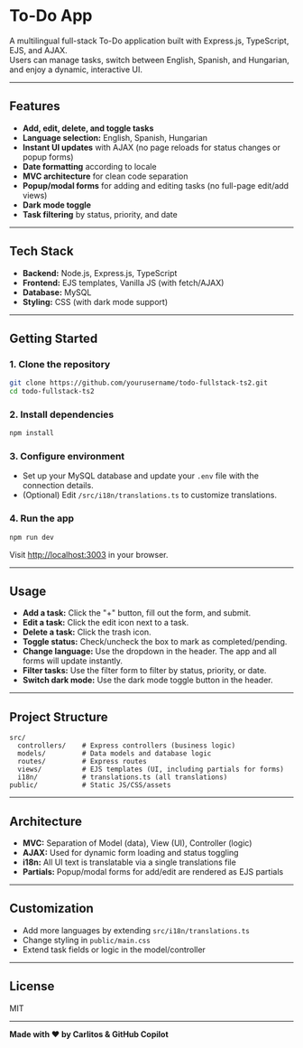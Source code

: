 # To-Do App

A multilingual full-stack To-Do application built with Express.js, TypeScript, EJS, and AJAX.  
Users can manage tasks, switch between English, Spanish, and Hungarian, and enjoy a dynamic, interactive UI.

---

## Features

- **Add, edit, delete, and toggle tasks**
- **Language selection:** English, Spanish, Hungarian
- **Instant UI updates** with AJAX (no page reloads for status changes or popup forms)
- **Date formatting** according to locale
- **MVC architecture** for clean code separation
- **Popup/modal forms** for adding and editing tasks (no full-page edit/add views)
- **Dark mode toggle**
- **Task filtering** by status, priority, and date

---

## Tech Stack

- **Backend:** Node.js, Express.js, TypeScript
- **Frontend:** EJS templates, Vanilla JS (with fetch/AJAX)
- **Database:** MySQL
- **Styling:** CSS (with dark mode support)

---

## Getting Started

### 1. Clone the repository

```bash
git clone https://github.com/yourusername/todo-fullstack-ts2.git
cd todo-fullstack-ts2
```

### 2. Install dependencies

```bash
npm install
```

### 3. Configure environment

- Set up your MySQL database and update your `.env` file with the connection details.
- (Optional) Edit `/src/i18n/translations.ts` to customize translations.

### 4. Run the app

```bash
npm run dev
```

Visit [http://localhost:3003](http://localhost:3003) in your browser.

---

## Usage

- **Add a task:** Click the "+" button, fill out the form, and submit.
- **Edit a task:** Click the edit icon next to a task.
- **Delete a task:** Click the trash icon.
- **Toggle status:** Check/uncheck the box to mark as completed/pending.
- **Change language:** Use the dropdown in the header. The app and all forms will update instantly.
- **Filter tasks:** Use the filter form to filter by status, priority, or date.
- **Switch dark mode:** Use the dark mode toggle button in the header.

---

## Project Structure

```
src/
  controllers/    # Express controllers (business logic)
  models/         # Data models and database logic
  routes/         # Express routes
  views/          # EJS templates (UI, including partials for forms)
  i18n/           # translations.ts (all translations)
public/           # Static JS/CSS/assets
```

---

## Architecture

- **MVC:** Separation of Model (data), View (UI), Controller (logic)
- **AJAX:** Used for dynamic form loading and status toggling
- **i18n:** All UI text is translatable via a single translations file
- **Partials:** Popup/modal forms for add/edit are rendered as EJS partials

---

## Customization

- Add more languages by extending `src/i18n/translations.ts`
- Change styling in `public/main.css`
- Extend task fields or logic in the model/controller

---

## License

MIT

---

**Made with ❤️ by Carlitos & GitHub Copilot**